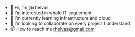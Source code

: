 - 👋 Hi, I’m @rhelvas
- 👀 I’m interested in whole IT seguement
- 🌱 I’m currently learning infrastructure and cloud
- 💞️ I’m looking to collaborate on every project I understand
- 📫 How to reach me rhelvas@gmail.com

<!---
rhelvas/rhelvas is a ✨ special ✨ repository because its `README.md` (this file) appears on your GitHub profile.
You can click the Preview link to take a look at your changes.
--->
